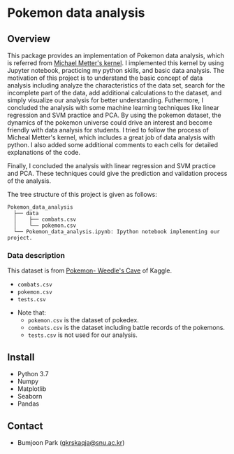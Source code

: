 # Pokemon data analysis

## Overview

This package provides an implementation of Pokemon data analysis, which is referred from [Michael Metter's kernel](https://www.kaggle.com/mmetter/pokemon-data-analysis-tutorial/notebook). 
I implemented this kernel by using Jupyter notebook, practicing my python skills, and basic data analysis. 
The motivation of this project is to understand the basic concept of data analysis including analyze the characteristics of the data set, search for the incomplete part of the data, add additional calculations to the dataset, and simply visualize our analysis for better understanding. Futhermore, I concluded the analysis with some machine learning techniques like linear regression and SVM practice and PCA. By using the pokemon dataset, the dynamics of the pokemon universe could drive an interest and become friendly with data analysis for students. 
I tried to follow the process of Micheal Metter's kernel, which includes a great job of data analysis with python. I also added some additional comments to each cells for detailed explanations of the code.  

Finally, I concluded the analysis with linear regression and SVM practice and PCA. 
These techniques could give the prediction and validation process of the analysis. 

The tree structure of this project is given as follows:

``` Unicode
Pokemon_data_analysis
  ├── data
  │    ├── combats.csv
  │    └── pokemon.csv
  └── Pokemon_data_analysis.ipynb: Ipython notebook implementing our project. 
```

### Data description
This dataset is from [Pokemon- Weedle's Cave](https://www.kaggle.com/terminus7/pokemon-challenge) of Kaggle.
- `combats.csv`
- `pokemon.csv`
- `tests.csv`
* Note that: 
    * `pokemon.csv` is the dataset of pokedex.  
    * `combats.csv` is the dataset including battle records of the pokemons.  
    * `tests.csv` is not used for our analysis.

## Install
* Python 3.7
* Numpy
* Matplotlib
* Seaborn
* Pandas

## Contact

- Bumjoon Park (qkrskaqja@snu.ac.kr)

